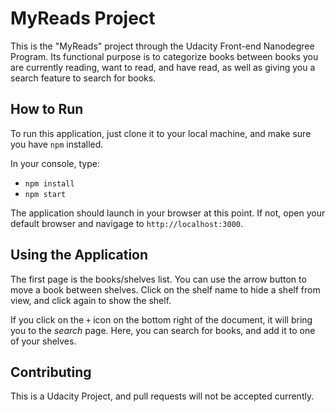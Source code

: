 # MyReads Project

This is the "MyReads" project through the Udacity Front-end Nanodegree Program. Its functional purpose is to categorize books between books you are currently reading, want to read, and have read, as well as giving you a search feature to search for books. 

## How to Run

To run this application, just clone it to your local machine, and make sure you have `npm` installed. 

In your console, type:

* `npm install`
* `npm start`

The application should launch in your browser at this point. If not, open your default browser and navigage to `http://localhost:3000`.


## Using the Application

The first page is the books/shelves list. You can use the arrow button to move a book between shelves. Click on the shelf name to hide a shelf from view, and click again to show the shelf.

If you click on the `+` icon on the bottom right of the document, it will bring you to the *search* page. Here, you can search for books, and add it to one of your shelves.  

## Contributing

This is a Udacity Project, and pull requests will not be accepted currently.  
